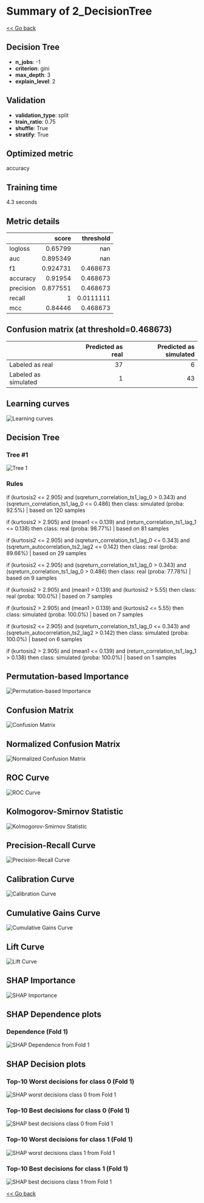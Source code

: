 # Summary of 2_DecisionTree

[<< Go back](../README.md)


## Decision Tree
- **n_jobs**: -1
- **criterion**: gini
- **max_depth**: 3
- **explain_level**: 2

## Validation
 - **validation_type**: split
 - **train_ratio**: 0.75
 - **shuffle**: True
 - **stratify**: True

## Optimized metric
accuracy

## Training time

4.3 seconds

## Metric details
|           |    score |   threshold |
|:----------|---------:|------------:|
| logloss   | 0.65799  | nan         |
| auc       | 0.895349 | nan         |
| f1        | 0.924731 |   0.468673  |
| accuracy  | 0.91954  |   0.468673  |
| precision | 0.877551 |   0.468673  |
| recall    | 1        |   0.0111111 |
| mcc       | 0.84446  |   0.468673  |


## Confusion matrix (at threshold=0.468673)
|                      |   Predicted as real |   Predicted as simulated |
|:---------------------|--------------------:|-------------------------:|
| Labeled as real      |                  37 |                        6 |
| Labeled as simulated |                   1 |                       43 |

## Learning curves
![Learning curves](learning_curves.png)

## Decision Tree 

### Tree #1
![Tree 1](learner_fold_0_tree.svg)

### Rules

if (kurtosis2 <= 2.905) and (sqreturn_correlation_ts1_lag_0 > 0.343) and (sqreturn_correlation_ts1_lag_0 <= 0.486) then class: simulated (proba: 92.5%) | based on 120 samples

if (kurtosis2 > 2.905) and (mean1 <= 0.139) and (return_correlation_ts1_lag_1 <= 0.138) then class: real (proba: 98.77%) | based on 81 samples

if (kurtosis2 <= 2.905) and (sqreturn_correlation_ts1_lag_0 <= 0.343) and (sqreturn_autocorrelation_ts2_lag2 <= 0.142) then class: real (proba: 89.66%) | based on 29 samples

if (kurtosis2 <= 2.905) and (sqreturn_correlation_ts1_lag_0 > 0.343) and (sqreturn_correlation_ts1_lag_0 > 0.486) then class: real (proba: 77.78%) | based on 9 samples

if (kurtosis2 > 2.905) and (mean1 > 0.139) and (kurtosis2 > 5.55) then class: real (proba: 100.0%) | based on 7 samples

if (kurtosis2 > 2.905) and (mean1 > 0.139) and (kurtosis2 <= 5.55) then class: simulated (proba: 100.0%) | based on 7 samples

if (kurtosis2 <= 2.905) and (sqreturn_correlation_ts1_lag_0 <= 0.343) and (sqreturn_autocorrelation_ts2_lag2 > 0.142) then class: simulated (proba: 100.0%) | based on 6 samples

if (kurtosis2 > 2.905) and (mean1 <= 0.139) and (return_correlation_ts1_lag_1 > 0.138) then class: simulated (proba: 100.0%) | based on 1 samples





## Permutation-based Importance
![Permutation-based Importance](permutation_importance.png)
## Confusion Matrix

![Confusion Matrix](confusion_matrix.png)


## Normalized Confusion Matrix

![Normalized Confusion Matrix](confusion_matrix_normalized.png)


## ROC Curve

![ROC Curve](roc_curve.png)


## Kolmogorov-Smirnov Statistic

![Kolmogorov-Smirnov Statistic](ks_statistic.png)


## Precision-Recall Curve

![Precision-Recall Curve](precision_recall_curve.png)


## Calibration Curve

![Calibration Curve](calibration_curve_curve.png)


## Cumulative Gains Curve

![Cumulative Gains Curve](cumulative_gains_curve.png)


## Lift Curve

![Lift Curve](lift_curve.png)



## SHAP Importance
![SHAP Importance](shap_importance.png)

## SHAP Dependence plots

### Dependence (Fold 1)
![SHAP Dependence from Fold 1](learner_fold_0_shap_dependence.png)

## SHAP Decision plots

### Top-10 Worst decisions for class 0 (Fold 1)
![SHAP worst decisions class 0 from Fold 1](learner_fold_0_shap_class_0_worst_decisions.png)
### Top-10 Best decisions for class 0 (Fold 1)
![SHAP best decisions class 0 from Fold 1](learner_fold_0_shap_class_0_best_decisions.png)
### Top-10 Worst decisions for class 1 (Fold 1)
![SHAP worst decisions class 1 from Fold 1](learner_fold_0_shap_class_1_worst_decisions.png)
### Top-10 Best decisions for class 1 (Fold 1)
![SHAP best decisions class 1 from Fold 1](learner_fold_0_shap_class_1_best_decisions.png)

[<< Go back](../README.md)
